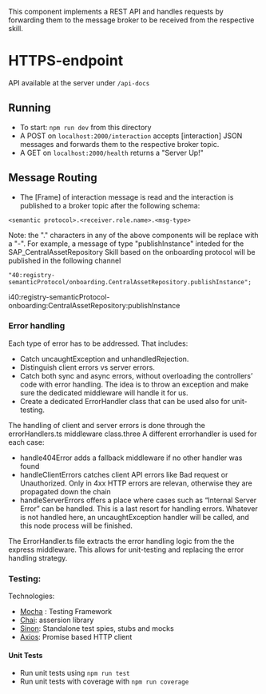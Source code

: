 This component implements a REST API and handles requests by forwarding them to the message broker to be received from the respective skill.

# HTTPS-endpoint

API available at the server under `/api-docs`

## Running

- To start: `npm run dev` from this directory
- A POST on `localhost:2000/interaction` accepts [interaction] JSON messages and forwards them to the respective broker topic.
- A GET on `localhost:2000/health` returns a "Server Up!"


## Message Routing
- The [Frame] of interaction message is read and the interaction is published to a broker topic after the following schema:
```
<semantic protocol>.<receiver.role.name>.<msg-type>
```
Note: the "." characters in any of the above components will be replace with a "-". For example, a message of type "publishInstance" inteded for the SAP_CentralAssetRepository Skill based on the onboarding protocol will be published in the following channel 
```
"40:registry-semanticProtocol/onboarding.CentralAssetRepository.publishInstance";
```
i40:registry-semanticProtocol-onboarding:CentralAssetRepository:publishInstance

### Error handling
Each type of error has to be addressed. That includes:

- Catch uncaughtException and unhandledRejection.
- Distinguish client errors vs server errors.
- Catch both sync and async errors, without overloading the controllers’ code with error handling. The idea is to throw an exception and make sure the dedicated middleware will handle it for us.
- Create a dedicated ErrorHandler class that can be used also for unit-testing.

The handling of client and server errors is done through the errorHandlers.ts middleware class.three A different errorhandler is used for each case:
- handle404Error adds a fallback middleware if no other handler was found
- handleClientErrors catches client API errors like Bad request or Unauthorized. Only in 4xx HTTP errors are relevan, otherwise they are propagated down the chain
- handleServerErrors offers a place where cases such as “Internal Server Error” can be handled. This is a last resort for handling errors. Whatever is not handled here, an uncaughtException handler will be called, and this node process will be finished.

The ErrorHandler.ts file extracts the error handling logic from the the express middleware. This allows for unit-testing and replacing the error handling strategy.


### Testing:
Technologies:
- [Mocha](https://mochajs.org/) :  Testing Framework
- [Chai](https://www.chaijs.com/): assersion library
- [Sinon](https://sinon.org/): Standalone test spies, stubs and mocks
- [Axios](https://github.com/axios/axios): Promise based HTTP client

#### Unit Tests
- Run unit tests using `npm run test`
- Run unit tests with coverage with `npm run coverage`
